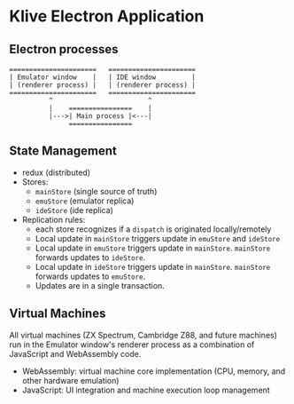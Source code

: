 # Klive Electron Application

## Electron processes

```
======================   ======================
| Emulator window    |   | IDE window         |
| (renderer process) |   | (renderer process) |
======================   ======================
          ^                        ^
          |    ================    |
          |--->| Main process |<---|
               ================
```

## State Management

- redux (distributed)
- Stores:
    - `mainStore` (single source of truth)
    - `emuStore` (emulator replica)
    - `ideStore` (ide replica)
- Replication rules:
    - each store recognizes if a `dispatch` is originated locally/remotely
    - Local update in `mainStore` triggers update in `emuStore` and `ideStore`
    - Local update in `emuStore` triggers update in `mainStore`. `mainStore` forwards updates to `ideStore`.
    - Local update in `ideStore` triggers update in `mainStore`. `mainStore` forwards updates to `emuStore`.
    - Updates are in a single transaction.

## Virtual Machines

All virtual machines (ZX Spectrum, Cambridge Z88, and future machines) run in the Emulator window's renderer process as a combination of JavaScript and WebAssembly code.
- WebAssembly: virtual machine core implementation (CPU, memory, and other hardware emulation)
- JavaScript: UI integration and machine execution loop management

